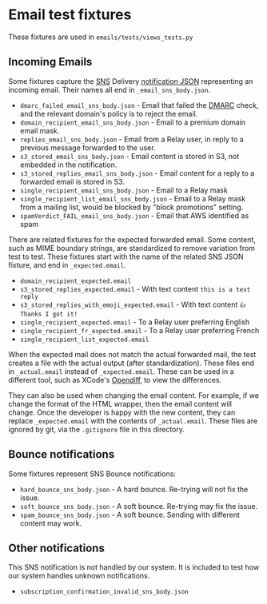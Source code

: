 # Email test fixtures

These fixtures are used in `emails/tests/views_tests.py`

## Incoming Emails

Some fixtures capture the [SNS][] Delivery [notification JSON][] representing an
incoming email. Their names all end in `_email_sns_body.json`.

- `dmarc_failed_email_sns_body.json` - Email that failed the [DMARC][] check,
  and the relevant domain's policy is to reject the email.
- `domain_recipient_email_sns_body.json` - Email to a premium domain email mask.
- `replies_email_sns_body.json` - Email from a Relay user, in reply to a previous
  message forwarded to the user.
- `s3_stored_email_sns_body.json` - Email content is stored in S3, not embedded in the
  notification.
- `s3_stored_replies_email_sns_body.json` - Email content for a reply to a forwarded
  email is stored in S3.
- `single_recipient_email_sns_body.json` - Email to a Relay mask
- `single_recipient_list_email_sns_body.json` - Email to a Relay mask from a mailing
  list, would be blocked by "block promotions" setting.
- `spamVerdict_FAIL_email_sns_body.json` - Email that AWS identified as spam

[notification JSON]: https://docs.aws.amazon.com/ses/latest/dg/notification-contents.html
[DMARC]: https://en.wikipedia.org/wiki/DMARC
[SNS]: https://aws.amazon.com/sns/

There are related fixtures for the expected forwarded email. Some content, such as MIME
boundary strings, are standardized to remove variation from test to test. These
fixtures start with the name of the related SNS JSON fixture, and end in
`_expected.email`.

- `domain_recipient_expected.email`
- `s3_stored_replies_expected.email` - With text content `this is a text reply`
- `s3_stored_replies_with_emoji_expected.email` - With text content `👍 Thanks I got it!`
- `single_recipient_expected.email` - To a Relay user preferring English
- `single_recipient_fr_expected.email` - To a Relay user preferring French
- `single_recipient_list_expected.email`

When the expected mail does not match the actual forwarded mail, the test creates a file
with the actual output (after standardization). These files end in `_actual.email`
instead of `_expected.email`. These can be used in a different tool, such as XCode's
[Opendiff][], to view the differences.

They can also be used when changing the email content. For example, if we change the
format of the HTML wrapper, then the email content will change. Once the developer is
happy with the new content, they can replace `_expected.email` with the contents of
`_actual.email`. These files are ignored by git, via the `.gitignore` file in this
directory.

[Opendiff]: https://keith.github.io/xcode-man-pages/opendiff.1.html

## Bounce notifications

Some fixtures represent SNS Bounce notifications:

- `hard_bounce_sns_body.json` - A hard bounce. Re-trying will not fix the issue.
- `soft_bounce_sns_body.json` - A soft bounce. Re-trying may fix the issue.
- `spam_bounce_sns_body.json` - A soft bounce. Sending with different content may work.

## Other notifications

This SNS notification is not handled by our system. It is included to test how our
system handles unknown notifications.

- `subscription_confirmation_invalid_sns_body.json`
